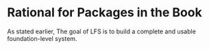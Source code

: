 # Rational for Packages in the Book

As stated earlier, The goal of LFS is to build a complete and usable
foundation-level system.
